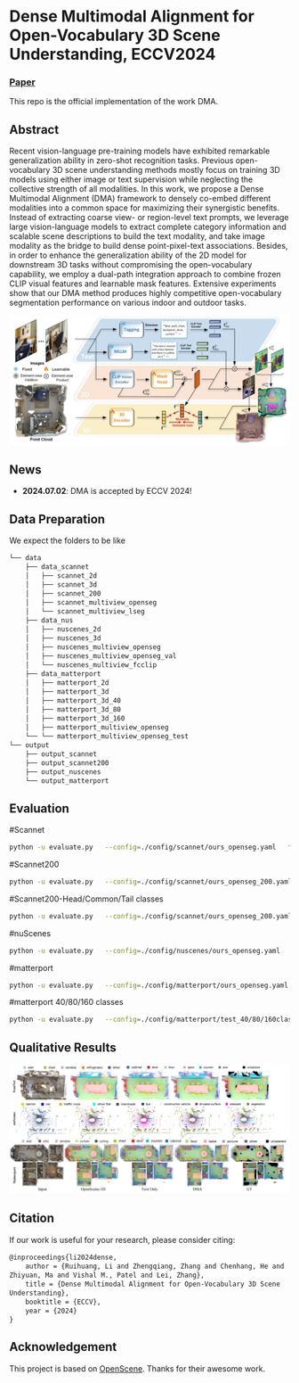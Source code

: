 # Dense Multimodal Alignment for Open-Vocabulary 3D Scene Understanding, ECCV2024

### [Paper](https://arxiv.org/abs/2407.09781) 

This repo is the official implementation of the work DMA.

## Abstract
Recent vision-language pre-training models have exhibited remarkable generalization ability in zero-shot recognition tasks. Previous open-vocabulary 3D scene understanding methods mostly focus on training 3D models using either image or text supervision while neglecting the collective strength of all modalities. In this work, we propose a Dense Multimodal Alignment (DMA) framework to densely co-embed different modalities into a common space for maximizing their synergistic benefits. Instead of extracting coarse view- or region-level text prompts, we leverage large vision-language models to extract complete category information and scalable scene descriptions to build the text modality, and take image modality as the bridge to build dense point-pixel-text associations. Besides, in order to enhance the generalization ability of the 2D model for downstream 3D tasks without compromising the open-vocabulary capability, we employ a dual-path integration approach to combine frozen CLIP visual features and learnable mask features. Extensive experiments show that our DMA method produces highly competitive open-vocabulary segmentation performance on various indoor and outdoor tasks. 

<img src="doc/framework_2.jpg" width="800px"/>

## News
- **2024.07.02**: DMA is accepted by ECCV 2024!

## Data Preparation 

We expect the folders to be like
```
└── data
    ├── data_scannet
    │   ├── scannet_2d
    │   ├── scannet_3d
    │   ├── scannet_200
    │   ├── scannet_multiview_openseg
    │   └── scannet_multiview_lseg 
    ├── data_nus
    │   ├── nuscenes_2d
    │   ├── nuscenes_3d
    │   ├── nuscenes_multiview_openseg
    │   ├── nuscenes_multiview_openseg_val
    │   └── nuscenes_multiview_fcclip
    ├── data_matterport
    │   ├── matterport_2d
    │   ├── matterport_3d
    │   ├── matterport_3d_40
    │   ├── matterport_3d_80
    │   ├── matterport_3d_160
    │   ├── matterport_multiview_openseg
    └── └── matterport_multiview_openseg_test
└── output
    ├── output_scannet
    ├── output_scannet200
    ├── output_nuscenes
    └── output_matterport
```

## Evaluation
#Scannet
```bash
python -u evaluate.py   --config=./config/scannet/ours_openseg.yaml   feature_type distill  save_folder ./save
```
#Scannet200
```bash
python -u evaluate.py   --config=./config/scannet/ours_openseg_200.yaml   feature_type distill  save_folder ./save
```
#Scannet200-Head/Common/Tail classes
```bash
python -u evaluate.py   --config=./config/scannet/ours_openseg_200.yaml   feature_type distill  save_folder ./save class_split head/common/tail
```
#nuScenes
```bash
python -u evaluate.py   --config=./config/nuscenes/ours_openseg.yaml   feature_type distill  save_folder ./save
```
#matterport
```bash
python -u evaluate.py   --config=./config/matterport/ours_openseg.yaml   feature_type distill  save_folder ./save
```
#matterport 40/80/160 classes
```bash
python -u evaluate.py   --config=./config/matterport/test_40/80/160classes.yaml   feature_type distill  save_folder ./save
```
## Qualitative Results
![overview](doc/visualization.jpg)

## Citation
If our work is useful for your research, please consider citing:

    @inproceedings{li2024dense,
        author = {Ruihuang, Li and Zhengqiang, Zhang and Chenhang, He and Zhiyuan, Ma and Vishal M., Patel and Lei, Zhang},
        title = {Dense Multimodal Alignment for Open-Vocabulary 3D Scene Understanding},
        booktitle = {ECCV},
        year = {2024}
    }

## Acknowledgement
This project is based on [OpenScene](https://github.com/pengsongyou/openscene). Thanks for their awesome work.
